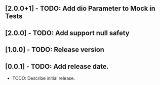 ## [2.0.0+1] - TODO: Add dio Parameter to Mock in Tests
## [2.0.0] - TODO: Add support null safety

## [1.0.0] - TODO: Release version
## [0.0.1] - TODO: Add release date.

* TODO: Describe initial release.
